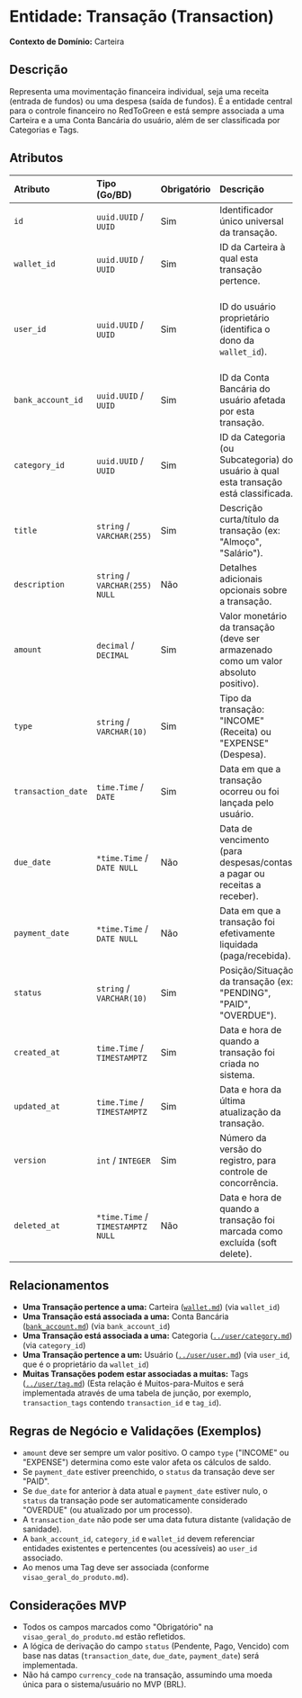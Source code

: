 # Entidade: Transação (Transaction)

**Contexto de Domínio:** Carteira

## Descrição

Representa uma movimentação financeira individual, seja uma receita (entrada de fundos) ou uma despesa (saída de fundos). É a entidade central para o controle financeiro no RedToGreen e está sempre associada a uma Carteira e a uma Conta Bancária do usuário, além de ser classificada por Categorias e Tags.

## Atributos

| Atributo                | Tipo (Go/BD)        | Obrigatório | Descrição                                                                     | Observações / ADRs Relevantes                                     |
| :---------------------- | :------------------ | :---------- | :---------------------------------------------------------------------------- | :---------------------------------------------------------------- |
| `id`                    | `uuid.UUID` / `UUID`| Sim         | Identificador único universal da transação.                                   | ADR-003 (UUID v7)                                                 |
| `wallet_id`             | `uuid.UUID` / `UUID`| Sim         | ID da Carteira à qual esta transação pertence.                                | Chave estrangeira para `wallet.id`.                               |
| `user_id`               | `uuid.UUID` / `UUID`| Sim         | ID do usuário proprietário (identifica o dono da `wallet_id`).                | Chave estrangeira para `user.id`. Desnormalização para facilitar queries diretas de transações por usuário; a autorização primária deve vir pela `wallet_id`. |
| `bank_account_id`       | `uuid.UUID` / `UUID`| Sim         | ID da Conta Bancária do usuário afetada por esta transação.                   | Chave estrangeira para `bank_account.id`.                         |
| `category_id`           | `uuid.UUID` / `UUID`| Sim         | ID da Categoria (ou Subcategoria) do usuário à qual esta transação está classificada. | Chave estrangeira para `category.id`.                             |
| `title`                 | `string` / `VARCHAR(255)`| Sim     | Descrição curta/título da transação (ex: "Almoço", "Salário").                | Conforme `visao_geral_do_produto.md`.                             |
| `description`           | `string` / `VARCHAR(255) NULL`| Não | Detalhes adicionais opcionais sobre a transação.                            | Conforme `visao_geral_do_produto.md`.                             |
| `amount`                | `decimal` / `DECIMAL`| Sim         | Valor monetário da transação (deve ser armazenado como um valor absoluto positivo). | Precisão e escala a definir (ex: 15,2).                           |
| `type`                  | `string` / `VARCHAR(10)`| Sim     | Tipo da transação: "INCOME" (Receita) ou "EXPENSE" (Despesa).               | Pode ser um ENUM no banco (`transaction_type`).                   |
| `transaction_date`      | `time.Time` / `DATE`  | Sim         | Data em que a transação ocorreu ou foi lançada pelo usuário.                  |                                                                   |
| `due_date`              | `*time.Time` / `DATE NULL`| Não   | Data de vencimento (para despesas/contas a pagar ou receitas a receber).      | Opcional, conforme `visao_geral_do_produto.md`.                   |
| `payment_date`          | `*time.Time` / `DATE NULL`| Não   | Data em que a transação foi efetivamente liquidada (paga/recebida).         | Opcional, conforme `visao_geral_do_produto.md`.                   |
| `status`                | `string` / `VARCHAR(10)`| Sim     | Posição/Situação da transação (ex: "PENDING", "PAID", "OVERDUE").             | Default "PENDING". Pode ser derivado das datas ou gerenciado explicitamente. |
| `created_at`            | `time.Time` / `TIMESTAMPTZ` | Sim   | Data e hora de quando a transação foi criada no sistema.                      | ADR-002                                                           |
| `updated_at`            | `time.Time` / `TIMESTAMPTZ` | Sim   | Data e hora da última atualização da transação.                               | ADR-002                                                           |
| `version`               | `int` / `INTEGER`   | Sim         | Número da versão do registro, para controle de concorrência.                  | ADR-006.                                                          |
| `deleted_at`            | `*time.Time` / `TIMESTAMPTZ NULL` | Não | Data e hora de quando a transação foi marcada como excluída (soft delete).   | ADR-001.                                                          |

## Relacionamentos

* **Uma Transação pertence a uma:** Carteira ([`wallet.md`](./wallet.md)) (via `wallet_id`)
* **Uma Transação está associada a uma:** Conta Bancária ([`bank_account.md`](./bank_account.md)) (via `bank_account_id`)
* **Uma Transação está associada a uma:** Categoria ([`../user/category.md`](../user/category.md)) (via `category_id`)
* **Uma Transação pertence a um:** Usuário ([`../user/user.md`](../user/user.md)) (via `user_id`, que é o proprietário da `wallet_id`)
* **Muitas Transações podem estar associadas a muitas:** Tags ([`../user/tag.md`](../user/tag.md)) (Esta relação é Muitos-para-Muitos e será implementada através de uma tabela de junção, por exemplo, `transaction_tags` contendo `transaction_id` e `tag_id`).

## Regras de Negócio e Validações (Exemplos)

* `amount` deve ser sempre um valor positivo. O campo `type` ("INCOME" ou "EXPENSE") determina como este valor afeta os cálculos de saldo.
* Se `payment_date` estiver preenchido, o `status` da transação deve ser "PAID".
* Se `due_date` for anterior à data atual e `payment_date` estiver nulo, o `status` da transação pode ser automaticamente considerado "OVERDUE" (ou atualizado por um processo).
* A `transaction_date` não pode ser uma data futura distante (validação de sanidade).
* A `bank_account_id`, `category_id` e `wallet_id` devem referenciar entidades existentes e pertencentes (ou acessíveis) ao `user_id` associado.
* Ao menos uma Tag deve ser associada (conforme `visao_geral_do_produto.md`).

## Considerações MVP

* Todos os campos marcados como "Obrigatório" na `visao_geral_do_produto.md` estão refletidos.
* A lógica de derivação do campo `status` (Pendente, Pago, Vencido) com base nas datas (`transaction_date`, `due_date`, `payment_date`) será implementada.
* Não há campo `currency_code` na transação, assumindo uma moeda única para o sistema/usuário no MVP (BRL).
